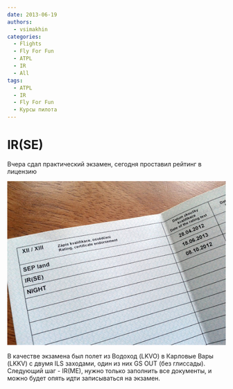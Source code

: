 ```yaml
---
date: 2013-06-19
authors:
  - vsimakhin
categories:
  - Flights
  - Fly For Fun
  - ATPL
  - IR
  - All
tags:
  - ATPL
  - IR
  - Fly For Fun
  - Курсы пилота
---
```


# IR(SE)

Вчера сдал практический экзамен, сегодня проставил рейтинг в лицензию

![](IMG_20130619_112934.jpg)

В качестве экзамена был полет из Водоход (LKVO) в Карловые Вары (LKKV) с двумя ILS заходами, один из них GS OUT (без глиссады). Следующий шаг - IR(ME), нужно только заполнить все документы, и можно будет опять идти записываться на экзамен.